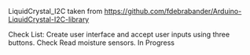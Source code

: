 
LiquidCrystal_I2C taken from https://github.com/fdebrabander/Arduino-LiquidCrystal-I2C-library

Check List:
Create user interface and accept user inputs using three buttons. Check
Read moisture sensors. In Progress
